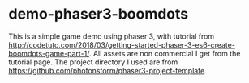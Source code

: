 # demo-phaser3-boomdots
This is a simple game demo using phaser 3, with tutorial from http://codetuto.com/2018/03/getting-started-phaser-3-es6-create-boomdots-game-part-1/. 
All assets are non commercial I get from the tutorial page. The project directory I used are from https://github.com/photonstorm/phaser3-project-template.
